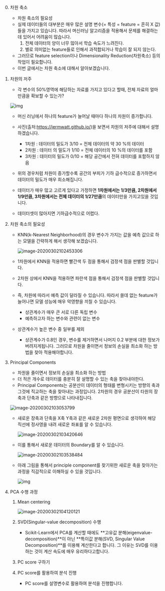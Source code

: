 

0. 차원 축소
   * 차원 축소의 필요성
   * 실제 데이터들의 대부분은 매우 많은 설명 변수(= 특성 = feature = 흔히 X 값)들을 가지고 있습니다. 따라서 머신러닝 알고리즘을 적용해서 문제를 해결하는데 있어서 어려움이 많습니다. 
     1. 전체 데이터의 양이 너무 많아서 학습 속도가 느려진다.
     2. 별로 의미없는 feature들로 인해서 과적합되거나 학습이 잘 되지 않는다.
   * 그러므로 feature selection이나 Dimensionality Reduction(차원축소) 등의 작업이 필요합니다.
   * 이번 글에서는 차원 축소에 대해서 알아보겠습니다.



1. 차원의 저주

   * 각 변수의 50%영역에 해당하는 자료를 가지고 있다고 할때, 전체 자료의 얼마만큼을 확보할 수 있는가?

   ![img](https://github.com/ExcelsiorCJH/Hands-On-ML/raw/eea2a029ec626854a972c24230de9053e1ece4af/Chap08-Dimensionality_Reduction/images/curse.png)

   * 머신 러닝에서 하나의 feature가 늘어날 때마다 하나의 차원이 증가합니다.

   * 사진(출처:https://jermwatt.github.io/)을 보면서 차원의 저주에 대해서 설명하겠습니다.
     * 1차원 : 데이터의 밀도가 3/10 = 전체 데이터의 약 30 %의 데이터
     * 2차원 : 데이터 의 밀도가 1/10 = 전체 데이터의 10 %의 데이터를 포함
     * 3차원 : 데이터의 밀도가 0/10 = 해당 공간에서 전혀 데이터를 포함하지 않음
   * 위의 경우처럼 차원이 증가할수록 공간의 부피가 기하 급수적으로 증가하면서 데이터의 밀도가 매우 희소해집니다.
   * 데이터가 매우 많고 고르게 있다고 가정하면 **1차원에서는 1/3만큼, 2차원에서 1/9만큼, 3차원에서는 전체 데이터의 1/27만큼**의 데이터만을 가지고있을 것입니다.
   * 데이터셋이 많아지면 기하급수적으로 어렵다.

2. 차원 축소의 필요성

   * KNN(k-Nearest Neighborhood)의 경우 변수가 가지는 값을 예측 값으로 하는 모델을 간략하게 해서 생각해 보겠습니다.

     

     ![image-20200302102453306](C:\Users\chan\AppData\Roaming\Typora\typora-user-images\image-20200302102453306.png)

   * 1차원에서 KNN을 적용하면 빨간색 두 점을 통해서 검정색 점을 판별할 것입니다.

   * 2차원 상에서 KNN을 적용하면 파란색 점을 통해서 검정색 점을 판별할 것입니다.

   * 즉, 차원에 따라서 예측 값이 달라질 수 있습니다. 따라서 쓸데 없는 feature가 늘어나면 모델 성능에 매우 악영향을 끼칠 수 있습니다. 

     * 상관계수가 매우 큰 서로 다른 독립 변수
     * 예측하고자 하는 변수와 관련이 없는 변수

   * 상관계수가 높은 변수 중 일부를 제외

     * 상관계수가 0.8인 경우, 변수를 제거하면서 나머지 0.2 부분에 대한 정보가 버려지게됩니다. 그러므로 차원을 줄이면서 정보의 손실을 최소화 하는 방법을 찾아 적용해야합니다.

3. Principal Components

   * 차원을 줄이면서 정보의 손실을 최소화 하는 방법
   * 더 적은 개수로 데이터를 충분히 잘 설명할 수 있는 축을 찾아내야한다.
   * Principal Components는 공분산이 데이터의 형태를 변형시키는 방향의 축과 그것에 직교하는 축을 찾아내는 과정입니다. 2차원의 경우 공분산이 타원의 장축과 단축과 같은 방향으로 나타내집니다.

   ![image-20200302103053799](C:\Users\chan\AppData\Roaming\Typora\typora-user-images\image-20200302103053799.png)

   * 새로운 장축과 단축을 X축 Y축과 같은 새로운 2차원 평면으로 생각하여 해당 직선에 정사영을 내려 새로운 좌표를 알 수 있습니다.

     ![image-20200302103420646](C:\Users\chan\AppData\Roaming\Typora\typora-user-images\image-20200302103420646.png)

   * 이를 통해서 새로운 데이터의 Boundary를 알 수 있습니다.

     ![image-20200302103538484](C:\Users\chan\AppData\Roaming\Typora\typora-user-images\image-20200302103538484.png)

   * 아래 그림을 통해서 principle component를 찾기위한 새로운 축을 찾아가는 과정을 직감적으로 이해하실 수 있을 것입니다.

     ![img](https://github.com/ExcelsiorCJH/Hands-On-ML/raw/eea2a029ec626854a972c24230de9053e1ece4af/Chap08-Dimensionality_Reduction/images/pca02.gif)

4. PCA 수행 과정

   1. Mean centering

      ![image-20200302104120121](C:\Users\chan\AppData\Roaming\Typora\typora-user-images\image-20200302104120121.png)

   2. SVD(Singular-value decomposition) 수행

      * Scikit-Learn에서 PCA를 계산할 때에도 **고유값 분해(eigenvalue-decomposition)**이 아닌 **특이값 분해(SVD, Singular Value Decomposition)**를 이용해 계산한다고 합니다. 그 이유는 SVD를 이용하는 것이 계산 속도에 매우 유리하다고합니다.

   3. PC score 구하기

   4. PC score를 활용하여 분석 진행

      * PC score를 설명변수로 활용하여 분석을 진행합니다.